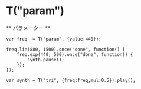 T("param")
==========
** パラメーター **

```timbre
var freq  = T("param", {value:440});

freq.lin(880, 1500).once("done", function() {
    freq.exp(440, 500).once("done", function() {
        synth.pause();
    });
});

var synth = T("tri", {freq:freq,mul:0.5}).play();
```
